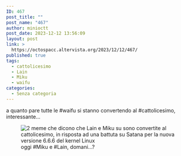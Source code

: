 ```yaml
---
ID: 467
post_title: ""
post_name: "467"
author: minioctt
post_date: 2023-12-12 13:56:09
layout: post
link: >
  https://octospacc.altervista.org/2023/12/12/467/
published: true
tags:
  - cattolicesimo
  - Lain
  - Miku
  - waifu
categories:
  - Senza categoria
---
```

<!-- wp:paragraph -->
<p>a quanto pare tutte le #waifu si stanno convertendo al #cattolicesimo, interessante...</p>
<!-- /wp:paragraph -->

<!-- wp:paragraph -->
<p></p>
<!-- /wp:paragraph -->

<!-- wp:image {"id":466,"sizeSlug":"large","linkDestination":"none"} -->
<figure class="wp-block-image size-large"><img src="https://octospacc.altervista.org/wp-content/uploads/2023/12/screenshot_20231212-135002_system_ui9085446521397972028-522x1440.png" alt="2 meme che dicono che Lain e Miku su sono convertite al cattolicesimo, in risposta ad una battuta su Satana per la nuova versione 6.6.6 del kernel Linux" class="wp-image-466"/><figcaption class="wp-element-caption">oggi #Miku e #Lain, domani...?</figcaption></figure>
<!-- /wp:image -->